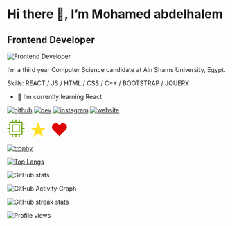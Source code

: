 # Hi there 👋, I’m Mohamed abdelhalem
## Frontend Developer 
![Frontend Developer ](https://www.aceinfoway.com/blog/wp-content/uploads/2020/07/front-end-developer.jpg)

I’m a third year Computer Science candidate at Ain Shams University, Egypt. 

Skills:  REACT / JS / HTML / CSS / C++ / BOOTSTRAP / JQUERY

- 🌱 I’m currently learning React  


[<img src='https://cdn.jsdelivr.net/npm/simple-icons@3.0.1/icons/github.svg' alt='github' height='40'>](https://github.com/Mohamed-abdelhalem)  [<img src='https://cdn.jsdelivr.net/npm/simple-icons@3.0.1/icons/dev-dot-to.svg' alt='dev' height='40'>](https://dev.to/Mohamed-abdelhalem)  [<img src='https://cdn.jsdelivr.net/npm/simple-icons@3.0.1/icons/instagram.svg' alt='instagram' height='40'>](https://www.instagram.com/mu7ammed_3bdel7alem/)  [<img src='https://cdn.jsdelivr.net/npm/simple-icons@3.0.1/icons/icloud.svg' alt='website' height='40'>](https://mohamed-abd-elhalem.netlify.app/)  

<a href='https://docs.github.com/en/developers'><img src='https://raw.githubusercontent.com/acervenky/animated-github-badges/master/assets/devbadge.gif' width='40' height='40'></a> <a href='https://stars.github.com/'><img src='https://raw.githubusercontent.com/acervenky/animated-github-badges/master/assets/starbadge.gif' width='35' height='35'></a> <a href='https://docs.github.com/en/github/supporting-the-open-source-community-with-github-sponsors'><img src='https://raw.githubusercontent.com/acervenky/animated-github-badges/master/assets/sponsorbadge.gif' width='35' height='35'></a> 

[![trophy](https://github-profile-trophy.vercel.app/?username=Mohamed-abdelhalem)](https://github.com/ryo-ma/github-profile-trophy)

[![Top Langs](https://github-readme-stats.vercel.app/api/top-langs/?username=Mohamed-abdelhalem)](https://github.com/anuraghazra/github-readme-stats)

![GitHub stats](https://github-readme-stats.vercel.app/api?username=Mohamed-abdelhalem&show_icons=true)  

![GitHub Activity Graph](https://activity-graph.herokuapp.com/graph?username=Mohamed-abdelhalem)  

![GitHub streak stats](https://github-readme-streak-stats.herokuapp.com/?user=Mohamed-abdelhalem)  

![Profile views](https://gpvc.arturio.dev/Mohamed-abdelhalem)  




